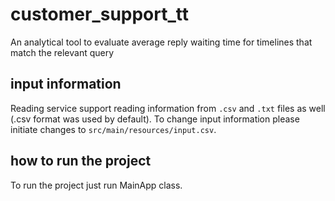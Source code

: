 # customer_support_tt
An analytical tool to evaluate average reply waiting time for timelines that match the relevant query

## input information
Reading service support reading information from `.csv` and `.txt` files as well (.csv format was used by default).
To change input information please initiate changes to `src/main/resources/input.csv`.

##  how to run the project
To run the project just run MainApp class.
